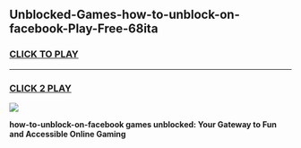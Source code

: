
## Unblocked-Games-how-to-unblock-on-facebook-Play-Free-68ita
<h3>
<a href="https://premium76.site?title=how-to-unblock-on-facebook&ref=12A">CLICK TO PLAY</a></h3>
<hr>

<h3>
<a href="https://premium76.site?title=how-to-unblock-on-facebook&ref=12A">CLICK 2 PLAY</a>
  
</h3>

<a href="https://premium76.site?title=how-to-unblock-on-facebook&ref=12A"><img src="https://clearcache.store/games.png"></a>


**how-to-unblock-on-facebook games unblocked: Your Gateway to Fun and Accessible Online Gaming**

